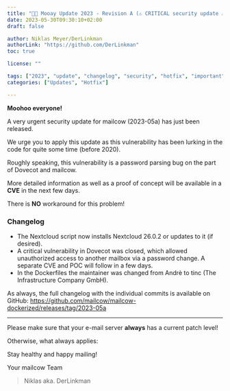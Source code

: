 ```yaml
---
title: "🌷🐄 Mooay Update 2023 - Revision A (⚠️ CRITICAL security update ⚠️)"
date: 2023-05-30T09:30:10+02:00
draft: false

author: Niklas Meyer/DerLinkman
authorLink: "https://github.com/DerLinkman"
toc: true

license: ""

tags: ["2023", "update", "changelog", "security", "hotfix", "important"]
categories: ["Updates", "Hotfix"]

---
```


**Moohoo everyone!**

A very urgent security update for mailcow (2023-05a) has just been released.

We urge you to apply this update as this vulnerability has been lurking in the code for quite some time (before 2020).

<!--more-->

Roughly speaking, this vulnerability is a password parsing bug on the part of Dovecot and mailcow.

More detailed information as well as a proof of concept will be available in a **CVE** in the next few days.

There is **NO** workaround for this problem!

### Changelog

- The Nextcloud script now installs Nextcloud 26.0.2 or updates to it (if desired).
- A critical vulnerability in Dovecot was closed, which allowed unauthorized access to another mailbox via a password change. A separate CVE and POC will follow in a few days.
- In the Dockerfiles the maintainer was changed from Andrè to tinc (The Infrastructure Company GmbH).

As always, the full changelog with the individual commits is available on GitHub:
https://github.com/mailcow/mailcow-dockerized/releases/tag/2023-05a

---

Please make sure that your e-mail server **always** has a current patch level!

Otherwise, what always applies:

Stay healthy and happy mailing!

Your mailcow Team
> Niklas aka. DerLinkman